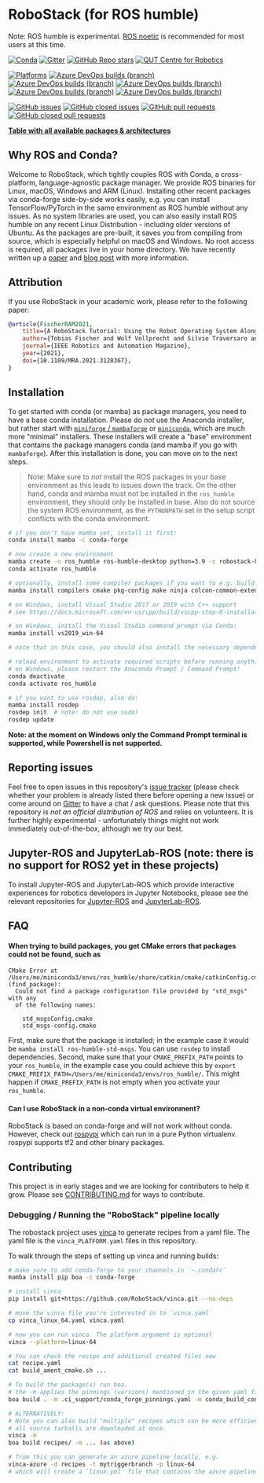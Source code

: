 # RoboStack (for ROS humble)

Note:  ROS humble is experimental. [ROS noetic](https://github.com/RoboStack/ros-noetic) is recommended for most users at this time.

[![Conda](https://img.shields.io/conda/dn/robostack-humble/ros-humble-desktop?style=flat-square)](https://anaconda.org/robostack/)
[![Gitter](https://img.shields.io/gitter/room/RoboStack/Lobby?style=flat-square)](https://gitter.im/RoboStack/Lobby)
[![GitHub Repo stars](https://img.shields.io/github/stars/robostack/ros-humble?style=flat-square)](https://github.com/RoboStack/ros-humble/)
[![QUT Centre for Robotics](https://img.shields.io/badge/collection-QUT%20Robotics-%23043d71?style=flat-square)](https://qcr.github.io/)

[![Platforms](https://img.shields.io/github/workflow/status/RoboStack/ros-humble/build_linux/buildbranch_linux_aarch64?style=flat-square)](https://github.com/RoboStack/ros-humble)
[![Azure DevOps builds (branch)](https://img.shields.io/github/workflow/status/RoboStack/ros-humble/build_linux/buildbranch_linux?label=build%20linux&style=flat-square)](https://github.com/RoboStack/ros-humble/actions/workflows/linux.yml)
[![Azure DevOps builds (branch)](https://img.shields.io/github/workflow/status/RoboStack/ros-humble/build_win/buildbranch_win?label=build%20win&style=flat-square)](https://github.com/RoboStack/ros-humble/actions/workflows/win.yml)
[![Azure DevOps builds (branch)](https://img.shields.io/github/workflow/status/RoboStack/ros-humble/build_osx/buildbranch_osx?label=build%20osx&style=flat-square)](https://github.com/RoboStack/ros-humble/actions/workflows/osx.yml)
[![Azure DevOps builds (branch)](https://img.shields.io/github/workflow/status/RoboStack/ros-humble/build_osx/buildbranch_osx_arm64?label=build%20osx-arm64&style=flat-square)](https://github.com/RoboStack/ros-humble/actions/workflows/osx_arm64.yml)
[![Azure DevOps builds (branch)](https://img.shields.io/github/workflow/status/RoboStack/ros-humble/build_linux/buildbranch_linux_aarch64?label=build%20aarch64&style=flat-square)](https://github.com/RoboStack/ros-humble/actions/workflows/linux_aarch64.yml)

[![GitHub issues](https://img.shields.io/github/issues-raw/robostack/ros-humble?style=flat-square)](https://github.com/RoboStack/ros-humble/issues)
[![GitHub closed issues](https://img.shields.io/github/issues-closed-raw/robostack/ros-humble?style=flat-square)](https://github.com/RoboStack/ros-humble/issues?q=is%3Aissue+is%3Aclosed)
[![GitHub pull requests](https://img.shields.io/github/issues-pr-raw/robostack/ros-humble?style=flat-square)](https://github.com/RoboStack/ros-humble/pulls)
[![GitHub closed pull requests](https://img.shields.io/github/issues-pr-closed-raw/robostack/ros-humble?style=flat-square)](https://github.com/RoboStack/ros-humble/pulls?q=is%3Apr+is%3Aclosed)

[__Table with all available packages & architectures__](https://robostack.github.io/humble.html)

## Why ROS and Conda?
Welcome to RoboStack, which tightly couples ROS with Conda, a cross-platform, language-agnostic package manager. We provide ROS binaries for Linux, macOS, Windows and ARM (Linux). Installing other recent packages via conda-forge side-by-side works easily, e.g. you can install TensorFlow/PyTorch in the same environment as ROS humble without any issues. As no system libraries are used, you can also easily install ROS humble on any recent Linux Distribution - including older versions of Ubuntu. As the packages are pre-built, it saves you from compiling from source, which is especially helpful on macOS and Windows. No root access is required, all packages live in your home directory. We have recently written up a [paper](https://arxiv.org/abs/2104.12910) and [blog post](https://medium.com/robostack/cross-platform-conda-packages-for-ros-fa1974fd1de3) with more information.

## Attribution
If you use RoboStack in your academic work, please refer to the following paper:
```bibtex
@article{FischerRAM2021,
    title={A RoboStack Tutorial: Using the Robot Operating System Alongside the Conda and Jupyter Data Science Ecosystems},
    author={Tobias Fischer and Wolf Vollprecht and Silvio Traversaro and Sean Yen and Carlos Herrero and Michael Milford},
    journal={IEEE Robotics and Automation Magazine},
    year={2021},
    doi={10.1109/MRA.2021.3128367},
}
```

## Installation

To get started with conda (or mamba) as package managers, you need to have a base conda installation. Please do _not_ use the Anaconda installer, but rather start with [`miniforge` / `mambaforge`](https://github.com/conda-forge/miniforge) or [`miniconda`](https://docs.conda.io/en/latest/miniconda.html), which are much more "minimal" installers. These installers will create a "base" environment that contains the package managers conda (and mamba if you go with `mambaforge`). After this installation is done, you can move on to the next steps.

> Note: Make sure to _not_ install the ROS packages in your base environment as this leads to issues down the track. On the other hand, conda and mamba must not be installed in the `ros_humble` environment, they should only be installed in base. Also do not source the system ROS environment, as the `PYTHONPATH` set in the setup script conflicts with the conda environment.

```bash
# if you don't have mamba yet, install it first:
conda install mamba -c conda-forge

# now create a new environment
mamba create -n ros_humble ros-humble-desktop python=3.9 -c robostack-humble -c conda-forge --no-channel-priority --override-channels
conda activate ros_humble

# optionally, install some compiler packages if you want to e.g. build packages in a colcon_ws:
mamba install compilers cmake pkg-config make ninja colcon-common-extensions

# on Windows, install Visual Studio 2017 or 2019 with C++ support 
# see https://docs.microsoft.com/en-us/cpp/build/vscpp-step-0-installation?view=msvc-160

# on Windows, install the Visual Studio command prompt via Conda:
mamba install vs2019_win-64

# note that in this case, you should also install the necessary dependencies with conda/mamba, if possible

# reload environment to activate required scripts before running anything
# on Windows, please restart the Anaconda Prompt / Command Prompt!
conda deactivate
conda activate ros_humble

# if you want to use rosdep, also do:
mamba install rosdep
rosdep init  # note: do not use sudo!
rosdep update
```

**Note: at the moment on Windows only the Command Prompt terminal is supported, while Powershell is not supported.**

## Reporting issues
Feel free to open issues in this repository's [issue tracker](https://github.com/RoboStack/ros-humble/issues) (please check whether your problem is already listed there before opening a new issue) or come around on [Gitter](https://gitter.im/RoboStack/Lobby) to have a chat / ask questions. Please note that this repository is _not an official distribution of ROS_ and relies on volunteers. It is further highly experimental - unfortunately things might not work immediately out-of-the-box, although we try our best.

## Jupyter-ROS and JupyterLab-ROS (note: there is no support for ROS2 yet in these projects)
To install Jupyter-ROS and JupyterLab-ROS which provide interactive experiences for robotics developers in Jupyter Notebooks, please see the relevant repositories for [Jupyter-ROS](https://github.com/RoboStack/jupyter-ros) and [JupyterLab-ROS](https://github.com/RoboStack/jupyterlab-ros).

## FAQ

#### When trying to build packages, you get CMake errors that packages could not be found, such as
```
CMake Error at /Users/me/miniconda3/envs/ros_humble/share/catkin/cmake/catkinConfig.cmake:83 (find_package):
  Could not find a package configuration file provided by "std_msgs" with any
  of the following names:

    std_msgsConfig.cmake
    std_msgs-config.cmake
```
First, make sure that the package is installed; in the example case it would be `mamba install ros-humble-std-msgs`. You can use `rosdep` to install dependencies. Second, make sure that your `CMAKE_PREFIX_PATH` points to your `ros_humble`, in the example case you could achieve this by `export CMAKE_PREFIX_PATH=/Users/me/miniconda3/envs/ros_humble/`. This might happen if `CMAKE_PREFIX_PATH` is not empty when you activate your `ros_humble`.

#### Can I use RoboStack in a non-conda virtual environment?
RoboStack is based on conda-forge and will not work without conda. However, check out [rospypi](https://github.com/rospypi/simple2) which can run in a pure Python virtualenv. rospypi supports tf2 and other binary packages.


## Contributing
This project is in early stages and we are looking for contributors to help it grow. Please see [CONTRIBUTING.md](./CONTRIBUTING.md) for ways to contribute.

### Debugging / Running the "RoboStack" pipeline locally

The robostack project uses [vinca](https://github.com/RoboStack/vinca) to generate recipes from a yaml file. The yaml file is the `vinca_PLATFORM.yaml` files in this repository.

To walk through the steps of setting up vinca and running builds:

```bash
# make sure to add conda-forge to your channels in `~.condarc`
mamba install pip boa -c conda-forge

# install vinca
pip install git+https://github.com/RoboStack/vinca.git --no-deps

# move the vinca file you're interested in to `vinca.yaml`
cp vinca_linux_64.yaml vinca.yaml

# now you can run vinca. The platform argument is optional
vinca --platform=linux-64

# You can check the recipe and additional created files now
cat recipe.yaml
cat build_ament_cmake.sh ...

# To build the package(s) run boa.
# the -m applies the pinnings (versions) mentioned in the given yaml files
boa build . -m .ci_support/conda_forge_pinnings.yaml -m conda_build_config.yaml

# ALTERNATIVELY:
# Note you can also build "multiple" recipes which can be more efficient as not 
# all source tarballs are downloaded at once. 
vinca -m 
boa build recipes/ -m ... (as above)

# from this you can generate an azure pipeline locally, e.g.
vinca-azure -d recipes -t mytriggerbranch -p linux-64
# which will create a `linux.yml` file that contains the azure pipeline definition
```

